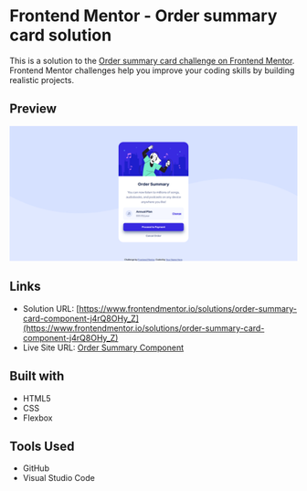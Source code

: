 # Frontend Mentor - Order summary card solution

This is a solution to the [Order summary card challenge on Frontend Mentor](https://www.frontendmentor.io/challenges/order-summary-component-QlPmajDUj). Frontend Mentor challenges help you improve your coding skills by building realistic projects.

## Preview

![](./images/screenshot.png)

## Links

- Solution URL: [https://www.frontendmentor.io/solutions/order-summary-card-component-j4rQ8OHy_Z](https://www.frontendmentor.io/solutions/order-summary-card-component-j4rQ8OHy_Z)
- Live Site URL: [Order Summary Component](https://devtetra.github.io/order-summary/)

## Built with

- HTML5
- CSS
- Flexbox

## Tools Used

- GitHub
- Visual Studio Code
